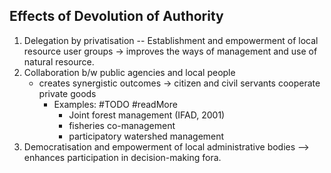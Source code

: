 ## Effects of Devolution of Authority
1. Delegation by privatisation -- Establishment and empowerment of local resource user groups  -> improves the ways of management and use of natural resource.
2. Collaboration b/w public agencies and local people 
	- creates synergistic outcomes -> citizen and civil servants cooperate private goods 
		- Examples:	#TODO #readMore
			- Joint forest management (IFAD, 2001)
			- fisheries co-management
			- participatory watershed management
3. Democratisation and empowerment of local administrative bodies --> enhances participation in decision-making fora.